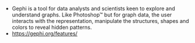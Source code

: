 - Gephi is a tool for data analysts and scientists keen to explore and understand graphs. Like Photoshop™ but for graph data, the user interacts with the representation, manipulate the structures, shapes and colors to reveal hidden patterns.
- https://gephi.org/features/
